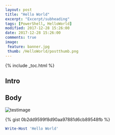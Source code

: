 ```yaml
---
layout: post
title: "Hello World"
excerpt: "Excerpt/subheading"
tags: [PowerShell, HelloWorld]
modified: 2017-12-28 15:26:00
date: 2017-12-28 15:26:00
comments: true
image:
 feature: banner.jpg
 thumb: /HelloWorld/postthumb.png
---
```

{% include _toc.html %}

## Intro



## Body

![testimage](/images/HelloWorld/testimage.JPG)

{% gist 0b2dd9599f8d90aa97881d6cb89548fb %}

```powershell
Write-Host 'Hello World'
```
